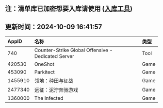 ## 注：清单库已加密想要入库请使用 ([入库工具](https://github.com/BlankTMing/ManifestAutoUpdate/releases))

## 更新时间：2024-10-09 16:41:57
| AppID | 名称 | 类型  |
| :-------------------- | :----------------------------- | :----------- |
| 740 | Counter-Strike Global Offensive - Dedicated Server| Tool |
| 420530 | OneShot| Game |
| 453090 | Parkitect| Game |
| 1455910 | 领地：种田与征战| Game |
| 2477340 | 远征：泥泞奔驰游戏| Game |
| 1360000 | The Infected| Game |
